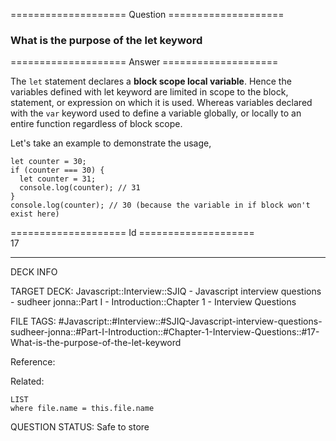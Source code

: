 ==================== Question ====================  

### What is the purpose of the let keyword  

==================== Answer ====================  

The `let` statement declares a **block scope local variable**. Hence the variables defined with let keyword are limited in scope to the block, statement, or expression on which it is used. Whereas variables declared with the `var` keyword used to define a variable globally, or locally to an entire function regardless of block scope.

Let's take an example to demonstrate the usage,

<!-- codeblock-start -->
<pre><code class="hljs language-javascript"><span class="hljs-keyword">let</span> counter = <span class="hljs-number">30</span>;
<span class="hljs-keyword">if</span> (counter === <span class="hljs-number">30</span>) {
  <span class="hljs-keyword">let</span> counter = <span class="hljs-number">31</span>;
  <span class="hljs-variable language_">console</span>.<span class="hljs-title function_">log</span>(counter); <span class="hljs-comment">// 31</span>
}
<span class="hljs-variable language_">console</span>.<span class="hljs-title function_">log</span>(counter); <span class="hljs-comment">// 30 (because the variable in if block won't exist here)</span>
</code></pre>
<!-- codeblock-end -->

==================== Id ====================  
17

---

DECK INFO

TARGET DECK: Javascript::Interview::SJIQ - Javascript interview questions - sudheer jonna::Part I - Introduction::Chapter 1 - Interview Questions

FILE TAGS: #Javascript::#Interview::#SJIQ-Javascript-interview-questions-sudheer-jonna::#Part-I-Introduction::#Chapter-1-Interview-Questions::#17-What-is-the-purpose-of-the-let-keyword

Reference:

Related:

```dataview
LIST
where file.name = this.file.name
```

QUESTION STATUS: Safe to store
